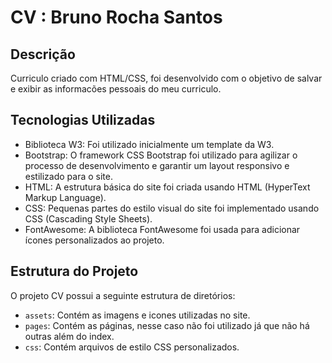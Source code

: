 # CV : Bruno Rocha Santos

## Descrição

Curriculo criado com HTML/CSS, foi desenvolvido com o objetivo de salvar e exibir as informacões pessoais do meu curriculo.

## Tecnologias Utilizadas

- Biblioteca W3: Foi utilizado inicialmente um template da W3.
- Bootstrap: O framework CSS Bootstrap foi utilizado para agilizar o processo de desenvolvimento e garantir um layout responsivo e estilizado para o site.
- HTML: A estrutura básica do site foi criada usando HTML (HyperText Markup Language).
- CSS: Pequenas partes do estilo visual do site foi implementado usando CSS (Cascading Style Sheets).
- FontAwesome: A biblioteca FontAwesome foi usada para adicionar ícones personalizados ao projeto.

## Estrutura do Projeto

O projeto CV possui a seguinte estrutura de diretórios:

- `assets`: Contém as imagens e icones utilizadas no site.
- `pages`: Contém as páginas, nesse caso não foi utilizado já que não há outras além do index.
- `css`: Contém arquivos de estilo CSS personalizados.

